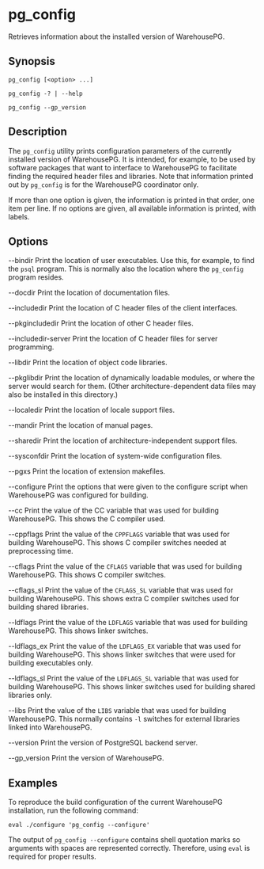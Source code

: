 # pg_config 

Retrieves information about the installed version of WarehousePG.

## <a id="section2"></a>Synopsis 

``` {#client_util_synopsis}
pg_config [<option> ...]

pg_config -? | --help

pg_config --gp_version
```

## <a id="section3"></a>Description 

The `pg_config` utility prints configuration parameters of the currently installed version of WarehousePG. It is intended, for example, to be used by software packages that want to interface to WarehousePG to facilitate finding the required header files and libraries. Note that information printed out by `pg_config` is for the WarehousePG coordinator only.

If more than one option is given, the information is printed in that order, one item per line. If no options are given, all available information is printed, with labels.

## <a id="section4"></a>Options 

--bindir
Print the location of user executables. Use this, for example, to find the `psql` program. This is normally also the location where the `pg_config` program resides.

--docdir
Print the location of documentation files.

--includedir
Print the location of C header files of the client interfaces.

--pkgincludedir
Print the location of other C header files.

--includedir-server
Print the location of C header files for server programming.

--libdir
Print the location of object code libraries.

--pkglibdir
Print the location of dynamically loadable modules, or where the server would search for them. \(Other architecture-dependent data files may also be installed in this directory.\)

--localedir
Print the location of locale support files.

--mandir
Print the location of manual pages.

--sharedir
Print the location of architecture-independent support files.

--sysconfdir
Print the location of system-wide configuration files.

--pgxs
Print the location of extension makefiles.

--configure
Print the options that were given to the configure script when WarehousePG was configured for building.

--cc
Print the value of the CC variable that was used for building WarehousePG. This shows the C compiler used.

--cppflags
Print the value of the `CPPFLAGS` variable that was used for building WarehousePG. This shows C compiler switches needed at preprocessing time.

--cflags
Print the value of the `CFLAGS` variable that was used for building WarehousePG. This shows C compiler switches.

--cflags\_sl
Print the value of the `CFLAGS_SL` variable that was used for building WarehousePG. This shows extra C compiler switches used for building shared libraries.

--ldflags
Print the value of the `LDFLAGS` variable that was used for building WarehousePG. This shows linker switches.

--ldflags\_ex
Print the value of the `LDFLAGS_EX` variable that was used for building WarehousePG. This shows linker switches that were used for building executables only.

--ldflags\_sl
Print the value of the `LDFLAGS_SL` variable that was used for building WarehousePG. This shows linker switches used for building shared libraries only.

--libs
Print the value of the `LIBS` variable that was used for building WarehousePG. This normally contains `-l` switches for external libraries linked into WarehousePG.

--version
Print the version of PostgreSQL backend server.

--gp_version
Print the version of WarehousePG.

## <a id="section5"></a>Examples 

To reproduce the build configuration of the current WarehousePG installation, run the following command:

```
eval ./configure 'pg_config --configure'
```

The output of `pg_config --configure` contains shell quotation marks so arguments with spaces are represented correctly. Therefore, using `eval` is required for proper results.

